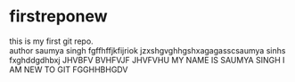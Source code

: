 # firstreponew
this is my first git repo.
<br>
author saumya singh
fgffhffjkfijriok
jzxshgvghhgshxagagasscsaumya sinhs fxghddgdhbxj
JHVBFV 
BVHFVJF 
JHVFVHU
MY NAME IS SAUMYA SINGH
I AM NEW TO GIT FGGHHBHGDV
